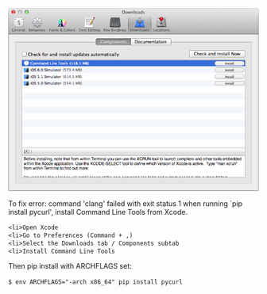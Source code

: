 <img alt="" src="/img/uploads/2013-10/xcode-install-command-line-tools.png" />

To fix error: command 'clang' failed with exit status 1 when running `pip install pycurl', install Command Line Tools from Xcode.


    <li>Open Xcode
    <li>Go to Preferences (Command + ,)
    <li>Select the Downloads tab / Components subtab
    <li>Install Command Line Tools


Then pip install with ARCHFLAGS set:

```$ env ARCHFLAGS="-arch x86_64" pip install pycurl```